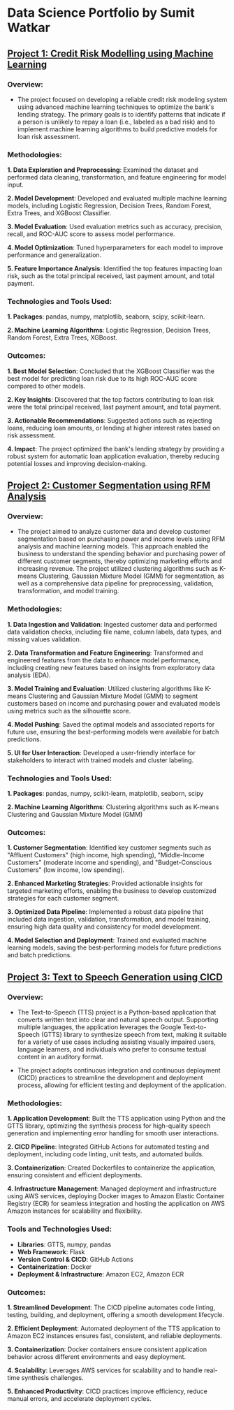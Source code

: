 # Data Science Portfolio by Sumit Watkar

## [Project 1: Credit Risk Modelling using Machine Learning](https://github.com/sumitwatkar/Credit-Risk-Modelling-using-Machine-Learning)

### Overview:

- The project focused on developing a reliable credit risk modeling system using advanced machine learning techniques to optimize the bank's lending strategy. The primary goals is to identify patterns that indicate if a person is unlikely to repay a loan (i.e., labeled as a bad risk) and to implement machine learning algorithms to build predictive models for loan risk assessment.

### Methodologies:

**1. Data Exploration and Preprocessing**: Examined the dataset and performed data cleaning, transformation, and feature engineering for model input.

**2. Model Development**: Developed and evaluated multiple machine learning models, including Logistic Regression, Decision Trees, Random Forest, Extra Trees, and XGBoost Classifier.

**3. Model Evaluation**: Used evaluation metrics such as accuracy, precision, recall, and ROC-AUC score to assess model performance.

**4. Model Optimization**: Tuned hyperparameters for each model to improve performance and generalization.

**5. Feature Importance Analysis**: Identified the top features impacting loan risk, such as the total principal received, last payment amount, and total payment.

### Technologies and Tools Used:

**1. Packages**: pandas, numpy, matplotlib, seaborn, scipy, scikit-learn.

**2. Machine Learning Algorithms**: Logistic Regression, Decision Trees, Random Forest, Extra Trees, XGBoost.

### Outcomes:

**1. Best Model Selection**: Concluded that the XGBoost Classifier was the best model for predicting loan risk due to its high ROC-AUC score compared to other models.

**2. Key Insights**: Discovered that the top factors contributing to loan risk were the total principal received, last payment amount, and total payment.

**3. Actionable Recommendations**: Suggested actions such as rejecting loans, reducing loan amounts, or lending at higher interest rates based on risk assessment.

**4. Impact**: The project optimized the bank's lending strategy by providing a robust system for automatic loan application evaluation, thereby reducing potential losses and improving decision-making.


## [Project 2: Customer Segmentation using RFM Analysis](https://github.com/sumitwatkar/Customer-Segmentation-using-RFM-Analysis)

### Overview:

- The project aimed to analyze customer data and develop customer segmentation based on purchasing power and income levels using RFM analysis and machine learning models. This approach enabled the business to understand the spending behavior and purchasing power of different customer segments, thereby optimizing marketing efforts and increasing revenue. The project utilized clustering algorithms such as K-means Clustering,  Gaussian Mixture Model (GMM) for segmentation, as well as a comprehensive data pipeline for preprocessing, validation, transformation, and model training.

### Methodologies:

**1. Data Ingestion and Validation**: Ingested customer data and performed data validation checks, including file name, column labels, data types, and missing values validation.

**2. Data Transformation and Feature Engineering**: Transformed and engineered features from the data to enhance model performance, including creating new features based on insights from exploratory data analysis (EDA).

**3. Model Training and Evaluation**: Utilized clustering algorithms like K-means Clustering and Gaussian Mixture Model (GMM) to segment customers based on income and purchasing power and evaluated models using metrics such as the silhouette score.

**4. Model Pushing**: Saved the optimal models and associated reports for future use, ensuring the best-performing models were available for batch predictions.

**5. UI for User Interaction**: Developed a user-friendly interface for stakeholders to interact with trained models and cluster labeling.

### Technologies and Tools Used:

**1. Packages**: pandas, numpy, scikit-learn, matplotlib, seaborn, scipy

**2. Machine Learning Algorithms**: Clustering algorithms such as K-means Clustering and Gaussian Mixture Model (GMM)

### Outcomes:

**1. Customer Segmentation**: Identified key customer segments such as "Affluent Customers" (high income, high spending), "Middle-Income Customers" (moderate income and spending), and "Budget-Conscious Customers" (low income, low spending).

**2. Enhanced Marketing Strategies**: Provided actionable insights for targeted marketing efforts, enabling the business to develop customized strategies for each customer segment.

**3. Optimized Data Pipeline**: Implemented a robust data pipeline that included data ingestion, validation, transformation, and model training, ensuring high data quality and consistency for model development.

**4. Model Selection and Deployment**: Trained and evaluated machine learning models, saving the best-performing models for future predictions and batch predictions.


## [Project 3: Text to Speech Generation using CICD](https://github.com/sumitwatkar/Text-to-Speech-Generation-using-CICD)

### Overview:

- The Text-to-Speech (TTS) project is a Python-based application that converts written text into clear and natural speech output. Supporting multiple languages, the application leverages the Google Text-to-Speech (GTTS) library to synthesize speech from text, making it suitable for a variety of use cases including assisting visually impaired users, language learners, and individuals who prefer to consume textual content in an auditory format.

- The project adopts continuous integration and continuous deployment (CICD) practices to streamline the development and deployment process, allowing for efficient testing and deployment of the application.

### Methodologies:

**1. Application Development**: Built the TTS application using Python and the GTTS library, optimizing the synthesis process for high-quality speech generation and implementing error handling for smooth user interactions.

**2. CICD Pipeline**: Integrated GitHub Actions for automated testing and deployment, including code linting, unit tests, and automated builds.

**3. Containerization**: Created Dockerfiles to containerize the application, ensuring consistent and efficient deployments.

**4. Infrastructure Management**: Managed deployment and infrastructure using AWS services, deploying Docker images to Amazon Elastic Container Registry (ECR) for seamless integration and hosting the application on AWS Amazon instances for scalability and flexibility.

### Tools and Technologies Used:

* **Libraries**: GTTS, numpy, pandas
* **Web Framework**: Flask
* **Version Control & CICD**: GitHub Actions
* **Containerization**: Docker
* **Deployment & Infrastructure**: Amazon EC2, Amazon ECR

### Outcomes:

**1. Streamlined Development**: The CICD pipeline automates code linting, testing, building, and deployment, offering a smooth development lifecycle.

**2. Efficient Deployment**: Automated deployment of the TTS application to Amazon EC2 instances ensures fast, consistent, and reliable deployments.

**3. Containerization**: Docker containers ensure consistent application behavior across different environments and easy deployment.

**4. Scalability**: Leverages AWS services for scalability and to handle real-time synthesis challenges.

**5. Enhanced Productivity**: CICD practices improve efficiency, reduce manual errors, and accelerate deployment cycles.
